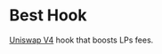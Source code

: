 # Best Hook

[Uniswap V4](https://docs.uniswap.org/contracts/v4/overview) hook that boosts LPs fees.
